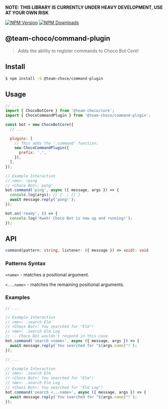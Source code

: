 **NOTE: THIS LIBRARY IS CURRENTLY UNDER HEAVY DEVELOPMENT, USE AT YOUR OWN RISK**

[![NPM Version][npm-version-image]][npm-url]
[![NPM Downloads][npm-downloads-image]][npm-url]

## @team-choco/command-plugin

> Adds the ability to register commands to Choco Bot Core!

## Install

```sh
$ npm install -S @team-choco/command-plugin
```

## Usage

```js
// ...
import { ChocoBotCore } from '@team-choco/core';
import { ChocoCommandPlugin } from '@team-choco/command-plugin';

const bot = new ChocoBotCore({
  // ...

  plugins: [
    // This adds the '.command' function.
    new ChocoCommandPlugin({
      prefix: '.',
    }),
  ],
});

// Example Interaction
// <me>: !ping
// <Choco Bot>: pong!
bot.command('ping', async ({ message, args }) => {
  console.log(args); // { _: [] }
  await message.reply('pong!');
});

bot.on('ready', () => {
  console.log('Kweh! Choco Bot is now up and running!');
});
```

## API

```ts
command(pattern: string, listener: ({ message }) => void): void
```

### Patterns Syntax

`<name>` - matches a positional argument.

`<...name>` - matches the remaining positional arguments.

### Examples

```js
// ...

// Example Interaction
// <me>: .search Elm
// <Choco Bot>: You searched for "Elm"!
// <me>: .search Elm Log
// -- Choco Bot wouldn't respond in this case.
bot.command('search <name>', async ({ message, args }) => {
  await message.reply(`You searched for "${args.name}"!`);
});
```

```js
// ...

// Example Interaction
// <me>: .search Elm
// <Choco Bot>: You searched for "Elm"!
// <me>: .search Elm Log
// <Choco Bot>: You searched for "Elm Log"!
bot.command('search <...name>', async ({ message, args }) => {
  await message.reply(`You searched for "${args.name}"!`);
});
```

[npm-version-image]: https://img.shields.io/npm/v/@team-choco/command-plugin.svg?style=flat
[npm-downloads-image]: https://img.shields.io/npm/dm/@team-choco/command-plugin.svg?style=flat
[npm-url]: https://npmjs.org/package/@team-choco/command-plugin
